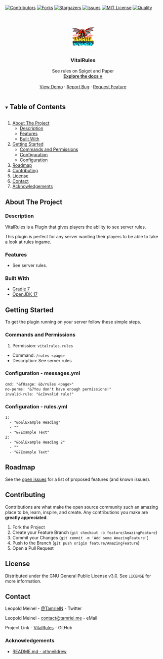 <!-- PROJECT SHIELDS -->
[![Contributors][contributors-shield]][contributors-url]
[![Forks][forks-shield]][forks-url]
[![Stargazers][stars-shield]][stars-url]
[![Issues][issues-shield]][issues-url]
[![MIT License][license-shield]][license-url]
[![Quality][quality-shield]][quality-url]

<!-- PROJECT LOGO -->
<!--suppress ALL -->
<br />
<p align="center">
  <a href="https://github.com/TamrielNetwork/VitalRules">
    <img src="images/logo.png" alt="Logo" width="80" height="80">
  </a>

<h3 align="center">VitalRules</h3>

  <p align="center">
    See rules on Spigot and Paper
    <br />
    <a href="https://github.com/TamrielNetwork/VitalRules"><strong>Explore the docs »</strong></a>
    <br />
    <br />
    <a href="https://github.com/TamrielNetwork/VitalRules">View Demo</a>
    ·
    <a href="https://github.com/TamrielNetwork/VitalRules/issues">Report Bug</a>
    ·
    <a href="https://github.com/TamrielNetwork/VitalRules/issues">Request Feature</a>
  </p>

<!-- TABLE OF CONTENTS -->
<details open="open">
  <summary><h2 style="display: inline-block">Table of Contents</h2></summary>
  <ol>
    <li>
      <a href="#about-the-project">About The Project</a>
      <ul>
        <li><a href="#description">Description</a></li>
        <li><a href="#features">Features</a></li>
        <li><a href="#built-with">Built With</a></li>
      </ul>
    </li>
    <li>
      <a href="#getting-started">Getting Started</a>
      <ul>
        <li><a href="#commands-and-permissions">Commands and Permissions</a></li>
        <li><a href="#configuration - messages.yml">Configuration</a></li>
		<li><a href="#configuration - rules.yml">Configuration</a></li>
      </ul>
    </li>
    <li><a href="#roadmap">Roadmap</a></li>
    <li><a href="#contributing">Contributing</a></li>
    <li><a href="#license">License</a></li>
    <li><a href="#contact">Contact</a></li>
    <li><a href="#acknowledgements">Acknowledgements</a></li>
  </ol>
</details>

<!-- ABOUT THE PROJECT -->

## About The Project

### Description

VitalRules is a Plugin that gives players the ability to see server rules.

This plugin is perfect for any server wanting their players to be able to take a look at rules ingame.

### Features

* See server rules.

### Built With

* [Gradle 7](https://docs.gradle.org/7.4/release-notes.html)
* [OpenJDK 17](https://openjdk.java.net/projects/jdk/17/)

<!-- GETTING STARTED -->

## Getting Started

To get the plugin running on your server follow these simple steps.

### Commands and Permissions

1. Permission: `vitalrules.rules`

* Command: `/rules <page>`
* Description: See server rules

### Configuration - messages.yml

```
cmd: "&fUsage: &b/rules <page>"
no-perms: "&7You don't have enough permissions!"
invalid-rule: "&cInvalid rule!"
```

### Configuration - rules.yml

```
1:
  - "&b&lExample Heading"
  - ""
  - "&7Example Text"
2:
  - "&b&lExample Heading 2"
  - ""
  - "&7Example Text"
```

<!-- ROADMAP -->

## Roadmap

See the [open issues](https://github.com/TamrielNetwork/VitalRules/issues) for a list of proposed features (and known
issues).

<!-- CONTRIBUTING -->

## Contributing

Contributions are what make the open source community such an amazing place to be, learn, inspire, and create. Any
contributions you make are **greatly appreciated**.

1. Fork the Project
2. Create your Feature Branch (`git checkout -b feature/AmazingFeature`)
3. Commit your Changes (`git commit -m 'Add some AmazingFeature'`)
4. Push to the Branch (`git push origin feature/AmazingFeature`)
5. Open a Pull Request

<!-- LICENSE -->

## License

Distributed under the GNU General Public License v3.0. See `LICENSE` for more information.

<!-- CONTACT -->

## Contact

Leopold Meinel - [@TamrielN](https://twitter.com/TamrielN) - Twitter

Leopold Meinel - [contact@tamriel.me](mailto:contact@tamriel.me) - eMail

Project Link - [VitalRules](https://github.com/TamrielNetwork/VitalRules) - GitHub

<!-- ACKNOWLEDGEMENTS -->

### Acknowledgements

* [README.md - othneildrew](https://github.com/othneildrew/Best-README-Template)

<!-- MARKDOWN LINKS & IMAGES -->

[contributors-shield]: https://img.shields.io/github/contributors-anon/TamrielNetwork/VitalRules?style=for-the-badge

[contributors-url]: https://github.com/TamrielNetwork/VitalRules/graphs/contributors

[forks-shield]: https://img.shields.io/github/forks/TamrielNetwork/VitalRules?label=Forks&style=for-the-badge

[forks-url]: https://github.com/TamrielNetwork/VitalRules/network/members

[stars-shield]: https://img.shields.io/github/stars/TamrielNetwork/VitalRules?style=for-the-badge

[stars-url]: https://github.com/TamrielNetwork/VitalRules/stargazers

[issues-shield]: https://img.shields.io/github/issues/TamrielNetwork/VitalRules?style=for-the-badge

[issues-url]: https://github.com/TamrielNetwork/VitalRules/issues

[license-shield]: https://img.shields.io/github/license/TamrielNetwork/VitalRules?style=for-the-badge

[license-url]: https://github.com/TamrielNetwork/VitalRules/blob/main/LICENSE

[quality-shield]: https://img.shields.io/codefactor/grade/github/TamrielNetwork/VitalRules?style=for-the-badge

[quality-url]: https://www.codefactor.io/repository/github/TamrielNetwork/VitalRules

